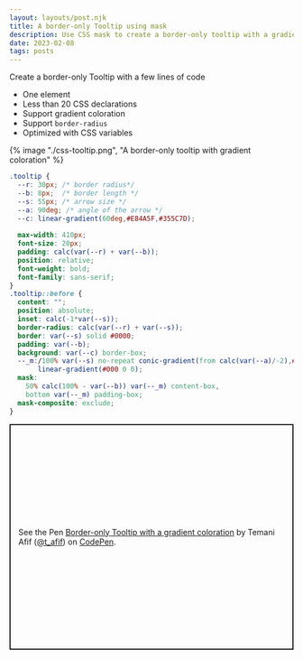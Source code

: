 ```yaml
---
layout: layouts/post.njk
title: A border-only Tooltip using mask
description: Use CSS mask to create a border-only tooltip with a gradient coloration
date: 2023-02-08
tags: posts
---
```


Create a border-only Tooltip with a few lines of code
* One element
* Less than 20 CSS declarations
* Support gradient coloration
* Support `border-radius`
* Optimized with CSS variables

{% image "./css-tooltip.png", "A border-only tooltip with gradient coloration" %}

```css
.tooltip {
  --r: 30px; /* border radius*/
  --b: 8px;  /* border length */
  --s: 55px; /* arrow size */
  --a: 90deg; /* angle of the arrow */
  --c: linear-gradient(60deg,#E84A5F,#355C7D);
  
  max-width: 410px;
  font-size: 20px;
  padding: calc(var(--r) + var(--b));
  position: relative;
  font-weight: bold;
  font-family: sans-serif;
}
.tooltip::before {
  content: "";
  position: absolute;
  inset: calc(-1*var(--s));
  border-radius: calc(var(--r) + var(--s));
  border: var(--s) solid #0000;
  padding: var(--b);
  background: var(--c) border-box;
  --_m:/100% var(--s) no-repeat conic-gradient(from calc(var(--a)/-2),#000 var(--a),#0000 0),
       linear-gradient(#000 0 0);
  mask: 
    50% calc(100% - var(--b)) var(--_m) content-box, 
    bottom var(--_m) padding-box;
  mask-composite: exclude;
}
```


<p class="codepen" data-height="400" data-default-tab="result" data-slug-hash="rNrgdzJ" data-preview="true" data-user="t_afif" style="height: 400px; box-sizing: border-box; display: flex; align-items: center; justify-content: center; border: 2px solid; margin: 1em 0; padding: 1em;">
  <span>See the Pen <a href="https://codepen.io/t_afif/pen/rNrgdzJ">
  Border-only Tooltip with a gradient coloration</a> by Temani Afif (<a href="https://codepen.io/t_afif">@t_afif</a>)
  on <a href="https://codepen.io">CodePen</a>.</span>
</p>
<script async src="https://cpwebassets.codepen.io/assets/embed/ei.js"></script>


